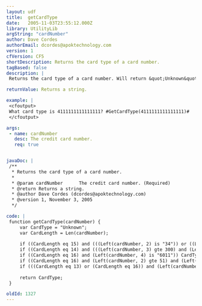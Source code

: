 ```yaml
---
layout: udf
title:  getCardType
date:   2005-11-03T23:55:12.000Z
library: UtilityLib
argString: "cardNumber"
author: Dave Cordes
authorEmail: dcordes@apoktechnology.com
version: 1
cfVersion: CF5
shortDescription: Returns the card type of a card number.
tagBased: false
description: |
 Returns the card type of a card number. Will return &quot;Unknown&quot; if the card type cannot be detected.

returnValue: Returns a string.

example: |
 <cfoutput>
 What card type is 4111111111111111? #GetCardType(4111111111111111)#
 </cfoutput>

args:
 - name: cardNumber
   desc: The credit card number.
   req: true


javaDoc: |
 /**
  * Returns the card type of a card number.
  * 
  * @param cardNumber      The credit card number. (Required)
  * @return Returns a string. 
  * @author Dave Cordes (dcordes@apoktechnology.com) 
  * @version 1, November 3, 2005 
  */

code: |
 function getCardType(cardNumber) {
     var CardType = "Unknown";
     var CardLength = Len(cardNumber);
     
     if ((CardLength eq 15) and (((Left(cardNumber, 2) is "34")) or ((Left(cardNumber, 2) is "37")))) CardType = "American Express";
     if ((CardLength eq 14) and (((Left(cardNumber, 3) gte 300) and (Left(cardNumber, 3) lte 305)) or (Left(cardNumber, 2) is "36") or (Left(cardNumber, 2) is "38"))) CardType =  "Diner's Club";
     if ((CardLength eq 16) and (Left(cardNumber, 4) is "6011")) CardType =  "Discover Card";
     if ((CardLength eq 16) and (Left(cardNumber, 2) gte 51) and (Left(cardNumber, 2) lte 55)) CardType =  "MasterCard";
     if (((CardLength eq 13) or (CardLength eq 16)) and (Left(cardNumber, 1) is "4")) CardType =  "Visa";
     
     return CardType;
 }

oldId: 1327
---
```


